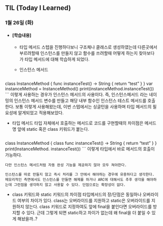 ## TIL (Today I Learned)

### 1월 26일 (화)

- #### [학습내용]
  - 타입 메서드
스텝을 진행하다보니 구조체나 클래스로 생성하였는데 다른곳에서 부르려할때 인스턴스를 만들지 않고 함수를 쓰려할때 어떻게 하는지 찾아보다가 타입 메서드에 대해 학습하게 되었다.

  - 인스턴스 메서드
    ```swift
class InstanceMethod {
	func instanceTest() -> String {
		return “test”
	}
}
var instanceMethod = InstanceMethod()
print(instanceMethod.instanceTest())
    ```
  이렇게 사용하는 경우가 인스턴스 메서드의 사용이다. 즉, 인스턴스메서드 라는 네이밍의 인스턴스 메서드 변수를 만들고 해당 내부 함수인 인스턴스 테스트 메서드를 호출한다.
보통 이렇게 사용해왔는데, 이번 스텝에서는 싱글턴을 사용하며 타입 메서드의 필요성에 알게되었고 적용해보았다.

  - 타입 메서드
타입 자체에서 호출하는 메서드로 코드를 구현할때의 차이점은 메서드명 앞에 static 혹은 class 키워드가 붙는다.
    ```swift
class InstanceMethod {
	class func instanceTest() -> String {
		return “test”
	}
}
print(InstanceMethod. instanceTest())
    ```
이렇게 타입에서 바로 메서드의 호출이 가능하다.

    다만 인스턴스 메서드처럼 자동 완성 기능을 제공하지 않아 모두 쳐야한다.

    인스턴스를 따로 만들지 않고 즉시 처리를 그 안에서 해야하는 경우에 유용하다고 생각한다. 메모리적인 측면에서도 인스턴스를 만들면 해제를 하거나 ARC에 대해서도 추후 생각을 해야하는데 그런점을 생각하지 않고 사용할 수 있다. 단점으로는 확장성이 없다.

  - class 키워드와 static 키워드의 차이점
  타입메서드의 장/단점은 동일하나 오버라이드 여부의 차이가 있다.
class는 오버라이드를 지원하고 static은 오버라이드를 지원하지 않는다.
class 키워드로 지정하여도 앞에 final을 붙인다면 오버라이드를 방지할 수 있다. 근데 그렇게 되면 static하고 차이가 없는데 왜 final을 더 붙일 수 있게 해놨을까..?